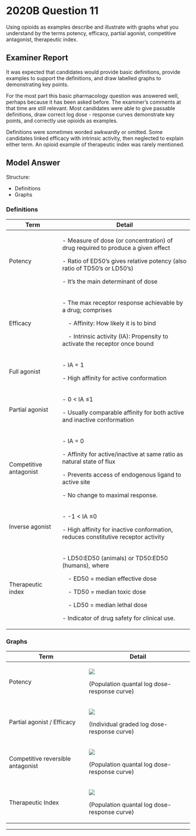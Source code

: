 # 2020B Question 11 
Using opioids as examples describe and illustrate with graphs what you understand by the terms potency, efficacy, partial agonist, competitive antagonist, therapeutic index.



## Examiner Report
It was expected that candidates would provide basic definitions, provide examples to support the definitions, and draw labelled graphs to demonstrating key points.

For the most part this basic pharmacology question was answered well, perhaps because it has been asked before. The examiner’s comments at that time are still relevant. Most candidates were able to give passable definitions, draw correct log dose - response curves demonstrate key points, and correctly use opioids as examples.

Definitions were sometimes worded awkwardly or omitted. Some candidates linked efficacy with intrinsic activity, then neglected to explain either term. An opioid example of therapeutic index was rarely mentioned.

## Model Answer
Structure:
- Definitions
- Graphs

### Definitions

|Term|Detail|
| -- | -- |
|Potency|<p>- Measure of dose (or concentration) of drug required to produce a given effect</p><p>- Ratio of ED50’s gives relative potency (also ratio of TD50’s or LD50’s)</p><p>- It’s the main determinant of dose</p>|
|Efficacy|<p>- The max receptor response achievable by a drug; comprises</p><p>&emsp;- Affinity: How likely it is to bind</p><p>&emsp;- Intrinsic activity (IA): Propensity to activate the receptor once bound</p>|
|Full agonist|<p>- IA = 1</p><p>- High affinity for active conformation</p>|
|Partial agonist|<p>- 0 < IA ≤1</p><p>- Usually comparable affinity for both active and inactive conformation</p>|
|Competitive antagonist|<p>- IA = 0</p><p>- Affinity for active/inactive at same ratio as natural state of flux</p><p>- Prevents access of endogenous ligand to active site</p><p>- No change to maximal response.</p>|
|Inverse agonist|<p>- -1 < IA ≤0</p><p>- High affinity for inactive conformation, reduces constitutive receptor activity</p>|
|Therapeutic index|<p>- LD50:ED50 (animals) or TD50:ED50 (humans), where</p><p>&emsp;- ED50 = median effective dose</p><p>&emsp;- TD50 = median toxic dose</p><p>&emsp;- LD50 = median lethal dose</p><p>- Indicator of drug safety for clinical use.</p>|

### Graphs

|Term|Detail|
| -- | -- |
|Potency|<p><img src="\resources\fatex.svg"></p><p>(Population quantal log dose-response curve)</p>|
|Partial agonist / Efficacy|<p><img src="\resources\agonists-FA-IA-PA.svg"></p><p>(Individual graded log dose-response curve)</p>|
|Competitive reversible antagonist|<p><img src="\resources\FA-with-nca-and-ca.svg"></p><p>(Population quantal log dose-response curve)</p>|
|Therapeutic Index|<p><img src="\resources\therapeutic-index.svg"></p><p>(Population quantal log dose-response curve)</p>|




--- 

